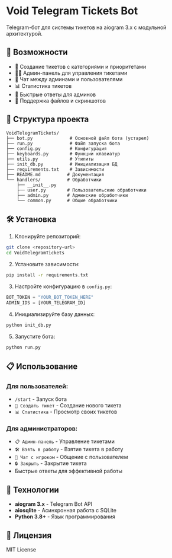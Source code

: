 # Void Telegram Tickets Bot

Telegram-бот для системы тикетов на aiogram 3.x с модульной архитектурой.

## 🚀 Возможности

- 📝 Создание тикетов с категориями и приоритетами
- 👨‍💼 Админ-панель для управления тикетами
- 💬 Чат между админами и пользователями
- 📊 Статистика тикетов
- 🔄 Быстрые ответы для админов
- 📎 Поддержка файлов и скриншотов

## 📁 Структура проекта

```
VoidTelegramTickets/
├── bot.py              # Основной файл бота (устарел)
├── run.py              # Файл запуска бота
├── config.py           # Конфигурация
├── keyboards.py        # Функции клавиатур
├── utils.py            # Утилиты
├── init_db.py          # Инициализация БД
├── requirements.txt    # Зависимости
├── README.md          # Документация
└── handlers/          # Обработчики
    ├── __init__.py
    ├── user.py        # Пользовательские обработчики
    ├── admin.py       # Админские обработчики
    └── common.py      # Общие обработчики
```

## 🛠️ Установка

1. Клонируйте репозиторий:
```bash
git clone <repository-url>
cd VoidTelegramTickets
```

2. Установите зависимости:
```bash
pip install -r requirements.txt
```

3. Настройте конфигурацию в `config.py`:
```python
BOT_TOKEN = "YOUR_BOT_TOKEN_HERE"
ADMIN_IDS = [YOUR_TELEGRAM_ID]
```

4. Инициализируйте базу данных:
```bash
python init_db.py
```

5. Запустите бота:
```bash
python run.py
```

## 📋 Использование

### Для пользователей:
- `/start` - Запуск бота
- `📝 Создать тикет` - Создание нового тикета
- `📊 Статистика` - Просмотр своих тикетов

### Для администраторов:
- `📋 Админ-панель` - Управление тикетами
- `🛠️ Взять в работу` - Взятие тикета в работу
- `💬 Чат с игроком` - Общение с пользователем
- `🔒 Закрыть` - Закрытие тикета
- Быстрые ответы для эффективной работы

## 🔧 Технологии

- **aiogram 3.x** - Telegram Bot API
- **aiosqlite** - Асинхронная работа с SQLite
- **Python 3.8+** - Язык программирования

## 📝 Лицензия

MIT License 